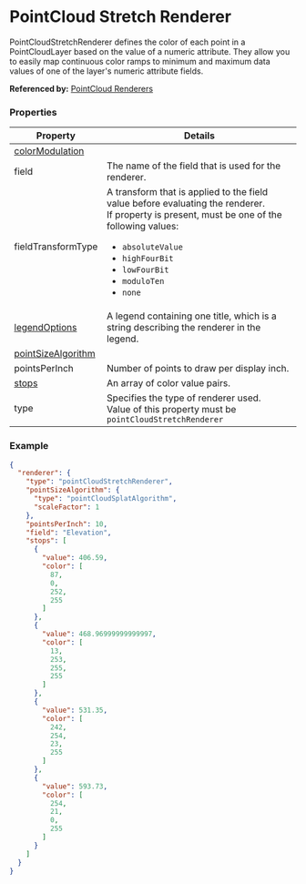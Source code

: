 # PointCloud Stretch Renderer

PointCloudStretchRenderer defines the color of each point in a PointCloudLayer based on the value of a numeric attribute. They allow you to easily map continuous color ramps to minimum and maximum data values of one of the layer's numeric attribute fields.

**Referenced by:** [PointCloud Renderers](pointCloudRenderers.md)

### Properties

| Property | Details
| --- | ---
| [colorModulation](colorModulationInfo.md) | 
| field | The name of the field that is used for the renderer.
| fieldTransformType | A transform that is applied to the field value before evaluating the renderer.<br>If property is present, must be one of the following values: <ul><li>`absoluteValue`</li><li>`highFourBit`</li><li>`lowFourBit`</li><li>`moduloTen`</li><li>`none`</li></ul>
| [legendOptions](rendererLegendOptions.md) | A legend containing one title, which is a string describing the renderer in the legend.
| [pointSizeAlgorithm](pointSizeAlgorithm.md) | 
| pointsPerInch | Number of points to draw per display inch.
| [stops](colorStop.md) | An array of color value pairs.
| type | Specifies the type of renderer used.<br>Value of this property must be `pointCloudStretchRenderer`


### Example

```json
{
  "renderer": {
    "type": "pointCloudStretchRenderer",
    "pointSizeAlgorithm": {
      "type": "pointCloudSplatAlgorithm",
      "scaleFactor": 1
    },
    "pointsPerInch": 10,
    "field": "Elevation",
    "stops": [
      {
        "value": 406.59,
        "color": [
          87,
          0,
          252,
          255
        ]
      },
      {
        "value": 468.96999999999997,
        "color": [
          13,
          253,
          255,
          255
        ]
      },
      {
        "value": 531.35,
        "color": [
          242,
          254,
          23,
          255
        ]
      },
      {
        "value": 593.73,
        "color": [
          254,
          21,
          0,
          255
        ]
      }
    ]
  }
}
```

